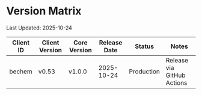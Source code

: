 # Version Matrix

Last Updated: 2025-10-24

| Client ID | Client Version | Core Version | Release Date | Status | Notes |
|-----------|----------------|--------------|--------------|--------|-------|
| bechem | v0.53 | v1.0.0 | 2025-10-24 | Production | Release via GitHub Actions |
